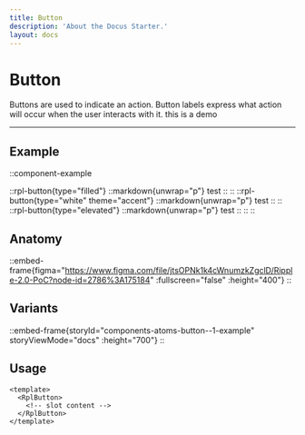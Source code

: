 ```yaml
---
title: Button
description: 'About the Docus Starter.'
layout: docs
---
```


# Button

Buttons are used to indicate an action. Button labels express what action will occur when the user interacts with it.
this is a demo

---

## Example

::component-example

  ::rpl-button{type="filled"}
    ::markdown{unwrap="p"}
      test
    ::
  ::
  ::rpl-button{type="white" theme="accent"}
    ::markdown{unwrap="p"}
      test
    ::
  ::
  ::rpl-button{type="elevated"}
    ::markdown{unwrap="p"}
      test
    ::
  ::
::

## Anatomy

::embed-frame{figma="https://www.figma.com/file/jtsOPNk1k4cWnumzkZgclD/Ripple-2.0-PoC?node-id=2786%3A175184" :fullscreen="false" :height="400"}
::


## Variants

::embed-frame{storyId="components-atoms-button--1-example" storyViewMode="docs" :height="700"}
::

## Usage

```vue
<template>
  <RplButton>
    <!-- slot content -->
  </RplButton>
</template>
```
